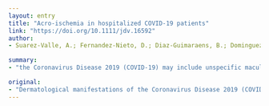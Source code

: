 ```yaml
---
layout: entry
title: "Acro-ischemia in hospitalized COVID-19 patients"
link: "https://doi.org/10.1111/jdv.16592"
author:
- Suarez-Valle, A.; Fernandez-Nieto, D.; Diaz-Guimaraens, B.; Dominguez-Santas, M.; Carretero, I.; Perez-Garcia, B.

summary:
- "the Coronavirus Disease 2019 (COVID-19) may include unspecific macular erythematous rash, urticarial lesions and chickenpox-like vesicles. The etiopathogenesis and clinical implications of these lesions remains unclear. Acroischemic lesions have been described in two different types of COVID patients."

original:
- "Dermatological manifestations of the Coronavirus Disease 2019 (COVID-19) may include unspecific macular erythematous rash, urticarial lesions and chickenpox-like vesicles(1,2) . Acroischemic lesions have been described in two different types of COVID-19 patients. Firstly, critically ill patients with severe limb ischemia and secondly, paucisymptomatic young patients with chilblain-like lesions(3) . The etiopathogenesis and clinical implications of these lesions remains unclear."
---
```


